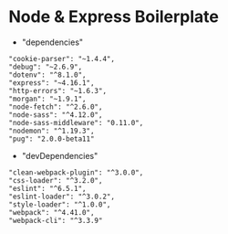 # Node & Express Boilerplate
- "dependencies"
```
"cookie-parser": "~1.4.4",
"debug": "~2.6.9",
"dotenv": "^8.1.0",
"express": "~4.16.1",
"http-errors": "~1.6.3",
"morgan": "~1.9.1",
"node-fetch": "^2.6.0",
"node-sass": "^4.12.0",
"node-sass-middleware": "0.11.0",
"nodemon": "^1.19.3",
"pug": "2.0.0-beta11"
```
- "devDependencies"
```
"clean-webpack-plugin": "^3.0.0",
"css-loader": "^3.2.0",
"eslint": "^6.5.1",
"eslint-loader": "^3.0.2",
"style-loader": "^1.0.0",
"webpack": "^4.41.0",
"webpack-cli": "^3.3.9"
```